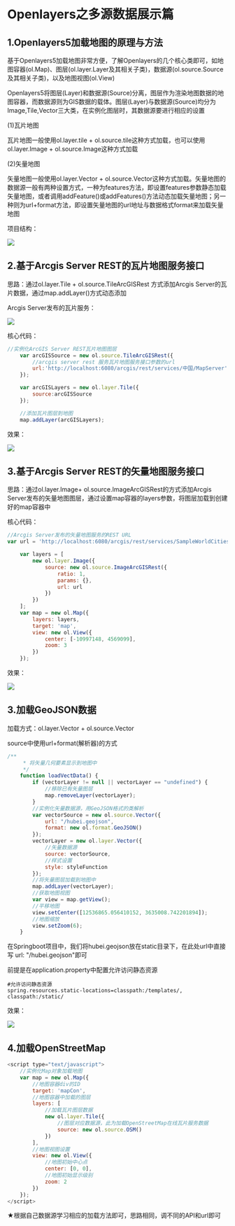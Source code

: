 # Openlayers之多源数据展示篇

## 1.Openlayers5加载地图的原理与方法

基于Openlayers5加载地图非常方便，了解Openlayers的几个核心类即可，如地图容器(ol.Map)、图层(ol.layer.Layer及其相关子类)，数据源(ol.source.Source及其相关子类)，以及地图视图(ol.View)

Openlayers5将图层(Layer)和数据源(Source)分离，图层作为渲染地图数据的地图容器，而数据源则为GIS数据的载体。图层(Layer)与数据源(Source)均分为Image,Tile,Vector三大类，在实例化图层时，其数据源要进行相应的设置

(1)瓦片地图

瓦片地图一般使用ol.layer.tile + ol.source.tile这种方式加载，也可以使用ol.layer.Image + ol.source.Image这种方式加载

(2)矢量地图

矢量地图一般使用ol.layer.Vector + ol.source.Vector这种方式加载。矢量地图的数据源一般有两种设置方式，一种为features方法，即设置features参数静态加载矢量地图，或者调用addFeature()或addFeatures()方法动态加载矢量地图；另一种则为url+format方法，即设置矢量地图的url地址与数据格式format来加载矢量地图

项目结构：

![](images/项目结构.png)

## 2.基于Arcgis Server REST的瓦片地图服务接口

思路：通过ol.layer.Tile + ol.source.TileArcGISRest 方式添加Arcgis Server的瓦片数据，通过map.addLayer()方式动态添加

Arcgis Server发布的瓦片服务：

![](images/ArcgisServer发布的瓦片服务.png)

核心代码：

```javascript
//实例化ArcGIS Server REST瓦片地图图层
    var arcGISSource = new ol.source.TileArcGISRest({
        //arcgis server rest 服务瓦片地图服务接口参数的url
        url:'http://localhost:6080/arcgis/rest/services/中国/MapServer',
    });

    var arcGISLayers = new ol.layer.Tile({
        source:arcGISSource
    });

    //添加瓦片图层到地图
    map.addLayer(arcGISLayers);
```

效果：

![](images/Openlayers调用ArcgisServer发布的瓦片地图服务.png)

## 3.基于Arcgis Server REST的矢量地图服务接口

思路：通过ol.layer.Image+ ol.source.ImageArcGISRest的方式添加Arcgis Server发布的矢量地图图层，通过设置map容器的layers参数，将图层加载到创建好的map容器中

核心代码：

```javascript
//Arcgis Server发布的矢量地图服务的REST URL
var url = 'http://localhost:6080/arcgis/rest/services/SampleWorldCities/MapServer';

    var layers = [
        new ol.layer.Image({
            source: new ol.source.ImageArcGISRest({
                ratio: 1,
                params: {},
                url: url
            })
        })
    ];
    var map = new ol.Map({
        layers: layers,
        target: 'map',
        view: new ol.View({
            center: [-10997148, 4569099],
            zoom: 3
        })
    });
```

效果：

![](images/Openlayers调用ArcgisServer发布的矢量地图服务.png)

## 3.加载GeoJSON数据

加载方式：ol.layer.Vector + ol.source.Vector 

source中使用url+format(解析器)的方式

```javascript
/**
     * 将矢量几何要素显示到地图中
     */
    function loadVectData() {
        if (vectorLayer != null || vectorLayer == "undefined") {
            //移除已有矢量图层
            map.removeLayer(vectorLayer);
        }
        //实例化矢量数据源，用GeoJSON格式的类解析
        var vectorSource = new ol.source.Vector({
            url: "/hubei.geojson",
            format: new ol.format.GeoJSON()
        });
        vectorLayer = new ol.layer.Vector({
            //矢量数据源
            source: vectorSource,
            //样式设置
            style: styleFunction
        });
        //将矢量图层加载到地图中
        map.addLayer(vectorLayer);
        //获取地图视图
        var view = map.getView();
        //平移地图
        view.setCenter([12536865.056410152, 3635008.742201894]);
        //地图缩放
        view.setZoom(6);
    }
```

在Springboot项目中，我们将hubei.geojson放在static目录下，在此处url中直接写 url: "/hubei.geojson"即可

前提是在application.property中配置允许访问静态资源

```properties
#允许访问静态资源
spring.resources.static-locations=classpath:/templates/, classpath:/static/
```

效果：

![](images/Openlayers调用本地GeoJson数据.png)

## 4.加载OpenStreetMap

```javascript
<script type="text/javascript">
    //实例化Map对象加载地图
    var map = new ol.Map({
        //地图容器div的ID
        target: 'mapCon',
        //地图容器中加载的图层
        layers: [
            //加载瓦片图层数据
            new ol.layer.Tile({
                //图层对应数据源，此为加载OpenStreetMap在线瓦片服务数据
                source: new ol.source.OSM()
            })
        ],
        //地图视图设置
        view: new ol.View({
            //地图初始中心点
            center: [0, 0],
            //地图初始显示级别
            zoom: 2
        })
    });
</script>
```

★根据自己数据源学习相应的加载方法即可，思路相同，调不同的API和url即可





